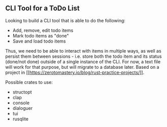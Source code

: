 ## CLI Tool for a ToDo List

Looking to build a CLI tool that is able to do the following:
- Add, remove, edit todo items
- Mark todo items as "done"
- Save and load todo items

Thus, we need to be able to interact with items in multiple ways, as well as persist them between sessions - i.e. store both the todo item and its status (done/not done) outside of a single instance of the CLI.
For now, a text file will work for that purpose, but will migrate to a database later.
Based on a project in [[https://zerotomastery.io/blog/rust-practice-projects/]].

Possible crates to use:
- structopt
- clap
- console
- dialoguer
- tui
- rusqlite
